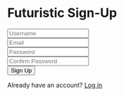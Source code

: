 <!DOCTYPE html>
<html lang="en">
<head>
    <meta charset="UTF-8">
    <meta name="viewport" content="width=device-width, initial-scale=1.0">
    <title>Futuristic Sign-Up</title>
    <link rel="stylesheet" href="styles.css"> <!-- You can create a separate CSS file for styling -->
</head>
<body>
    <div class="container">
        <h1>Futuristic Sign-Up</h1>
        <form action="#" method="post">
            <div class="input-container">
                <input type="text" id="username" name="username" placeholder="Username" required>
            </div>
            <div class="input-container">
                <input type="email" id="email" name="email" placeholder="Email" required>
            </div>
            <div class="input-container">
                <input type="password" id="password" name="password" placeholder="Password" required>
            </div>
            <div class="input-container">
                <input type="password" id="confirm-password" name="confirm-password" placeholder="Confirm Password" required>
            </div>
            <button type="submit">Sign Up</button>
        </form>
        <p>Already have an account? <a href="#">Log in</a></p>
    </div>
</body>
</html>
</body>
</html>
